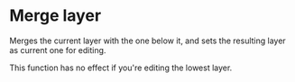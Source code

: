 # Merge layer #

Merges the current layer with the one below it, and sets the resulting layer as current one for editing.

This function has no effect if you're editing the lowest layer.